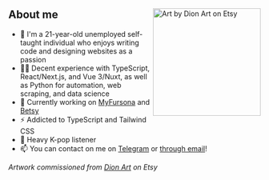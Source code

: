 <div>
<img align="right" alt="Art by Dion Art on Etsy" width="215" src="https://res.cloudinary.com/kuroji-fusky-s3/image/upload/fursonas/comms/dionart_fusky_062af1.png">

<!-- About me -->

## About me

- 🦊 I'm a 21-year-old unemployed self-taught individual who enjoys writing code and designing websites as a passion
- 👨‍💻 Decent experience with TypeScript, React/Next.js, and Vue 3/Nuxt, as well as Python for automation, web scraping, and data science
- 🔭 Currently working on [MyFursona][mf] and [Betsy][betsy]
- ⚡ Addicted to TypeScript and Tailwind CSS
- 💜 Heavy K-pop listener
- 📫 You can contact on me on [Telegram][tme] or [through email][kemail]!

</div>


*Artwork commissioned from [Dion Art](https://www.etsy.com/shop/DionDigitalArt) on Etsy*

[mf]: https://github.com/MyFursona-Project/MyFursona
[betsy]: https://github.com/kuroji-fusky/betsy

[tme]: https://t.me/kurojifusky
[kemail]: mailto:hello@kurojifusky.com

